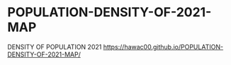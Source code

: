 # POPULATION-DENSITY-OF-2021-MAP
DENSITY OF POPULATION 2021
https://hawac00.github.io/POPULATION-DENSITY-OF-2021-MAP/
